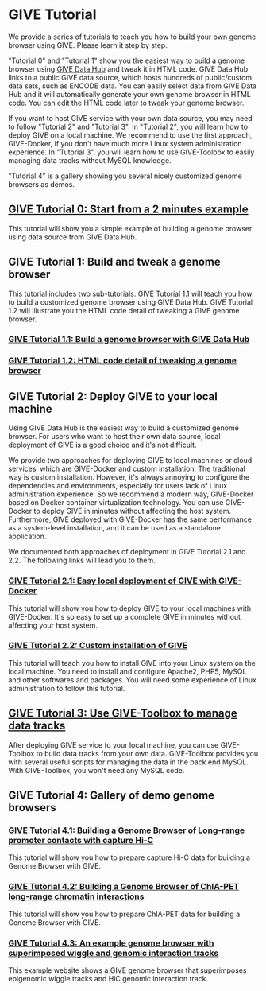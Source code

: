 # GIVE Tutorial
We provide a series of tutorials to teach you how to build your own genome browser using GIVE. Please learn it step by step.

"Tutorial 0" and "Tutorial 1" show you the easiest way to build a genome browser using [GIVE Data Hub](https://www.givengine.org/data-hub.html) and tweak it in HTML code. GIVE Data Hub links to a public GIVE data source, which hosts hundreds of public/custom data sets, such as ENCODE data. You can easily select data from GIVE Data Hub and it will automatically generate your own genome browser in HTML code. You can edit the HTML code later to tweak your genome browser.

If you want to host GIVE service with your own data source, you may need to follow "Tutorial 2" and "Tutorial 3". In "Tutorial 2", you will learn how to deploy GIVE on a local machine. We recommend to use the first approach, GIVE-Docker, if you don't have much more Linux system administration experience. In "Tutorial 3", you will learn how to use GIVE-Toolbox to easily managing data tracks without MySQL knowledge.

"Tutorial 4" is a gallery showing you several nicely customized genome browsers as demos.

## [GIVE Tutorial 0: Start from a 2 minutes example](0-shortexample.md)

This tutorial will show you a simple example of building a genome browser using data source from GIVE Data Hub.

## GIVE Tutorial 1: Build and tweak a genome browser
This tutorial includes two sub-tutorials. GIVE Tutorial 1.1 will teach you how to build a customized genome browser using GIVE Data Hub. GIVE Tutorial 1.2 will illustrate you the HTML code detail of tweaking a GIVE genome browser.

### [GIVE Tutorial 1.1: Build a genome browser with GIVE Data Hub](1.1-GIVE-Hub.md)

### [GIVE Tutorial 1.2: HTML code detail of tweaking a genome browser](1.2-html-tweak.md)

## GIVE Tutorial 2: Deploy GIVE to your local machine
Using GIVE Data Hub is the easiest way to build a customized genome browser. For users who want to host their own data source, local deployment of GIVE is a good choice and it's not difficult.

We provide two approaches for deploying GIVE to local machines or cloud services, which are GIVE-Docker and custom installation. The traditional way is custom installation. However, it's always annoying to configure the dependencies and environments, especially for users lack of Linux administration experience. So we recommend a modern way, GIVE-Docker based on Docker container virtualization technology. You can use GIVE-Docker to deploy GIVE in minutes without affecting the host system. Furthermore, GIVE deployed with GIVE-Docker has the same performance as a system-level installation, and it can be used as a standalone application.

We documented both approaches of deployment in GIVE Tutorial 2.1 and 2.2. The following links will lead you to them.

### [GIVE Tutorial 2.1: Easy local deployment of GIVE with GIVE-Docker](2.1-GIVE-Docker.md)

This tutorial will show you how to deploy GIVE to your local machines with GIVE-Docker. It's so easy to set up a complete GIVE in minutes without affecting your host system.

### [GIVE Tutorial 2.2: Custom installation of GIVE](2.2-custom-installation.md)

This tutorial will teach you how to install GIVE into your Linux system on the local machine. You need to install and configure Apache2, PHP5, MySQL and other softwares and packages. You will need some experience of Linux administration to follow this tutorial.

## [GIVE Tutorial 3: Use GIVE-Toolbox to manage data tracks](3-GIVE-Toolbox.md)

After deploying GIVE service to your local machine, you can use GIVE-Toolbox to build data tracks from your own data. GIVE-Toolbox provides you with several useful scripts for managing the data in the back end MySQL. With GIVE-Toolbox, you won't need any MySQL code.

## GIVE Tutorial 4: Gallery of demo genome browsers

### [GIVE Tutorial 4.1: Building a Genome Browser of Long-range promoter contacts with capture Hi-C](../gallery/Demo1-captureHiC_promoter_contacts)

This tutorial will show you how to prepare capture Hi-C data for building a Genome Browser with GIVE.

### [GIVE Tutorial 4.2: Building a Genome Browser of ChIA-PET long-range chromatin interactions](../gallery/Demo2-ENCODE2_ChIA-PET)

This tutorial will show you how to prepare ChIA-PET data for building a Genome Browser with GIVE.

### [GIVE Tutorial 4.3: An example genome browser with superimposed wiggle and genomic interaction tracks](https://mcf7.givengine.org/)

This example website shows a GIVE genome browser that superimposes epigenomic wiggle tracks and HiC genomic interaction track.

